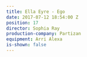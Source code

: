 ```yaml
---
title: Ella Eyre - Ego
date: 2017-07-12 18:54:00 Z
position: 17
director: Sophia Ray
production-company: Partizan
equipment: Arri Alexa
is-shown: false
---
```



